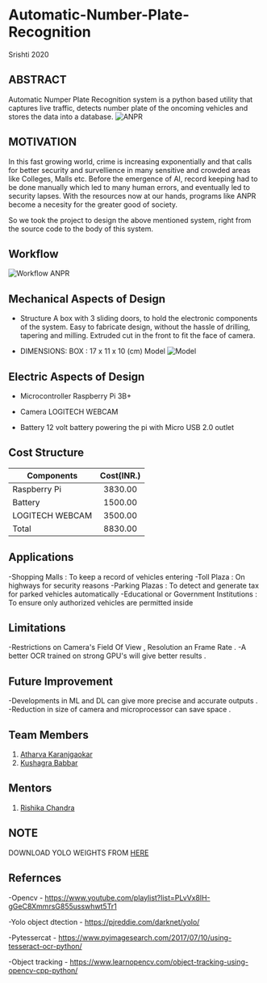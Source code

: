 # Automatic-Number-Plate-Recognition
Srishti 2020

## ABSTRACT
Automatic Numper Plate Recognition system is a python based utility that captures live traffic, detects number plate of the oncoming vehicles and stores the data into a database.
![ANPR](https://github.com/kush1920/Automatic-Number-Plate-Recognition/blob/master/Images%20and%20Videos/Images/anpr.jpg)
## MOTIVATION
In this fast growing world, crime is increasing exponentially and that calls for better security and survellience in many sensitive and crowded areas like Colleges, Malls etc. Before the emergence of AI, record keeping had to be done manually which led to many human errors, and eventually led to security lapses. With the resources now at our hands, programs like ANPR become a necesity for the greater good of society.

So we took the project to design the above mentioned system, right from the source code to the body of this system.

## Workflow
![Workflow ANPR](https://github.com/kush1920/Automatic-Number-Plate-Recognition/blob/master/Images%20and%20Videos/Images/workflow.jpg)

## Mechanical Aspects of Design

* Structure
A box with 3 sliding doors, to hold the electronic components of the system. Easy to fabricate design, without the hassle of drilling, tapering and milling. Extruded cut in the front to fit the face of camera.

* DIMENSIONS:
BOX :  17 x  11  x  10  (cm)
Model
![Model](https://github.com/kush1920/Automatic-Number-Plate-Recognition/blob/master/Mechanical%20Design/CAD5.jpeg)
## Electric Aspects of Design 

* Microcontroller
Raspberry Pi 3B+ 

* Camera
LOGITECH WEBCAM 

* Battery
12 volt battery powering the pi with Micro USB 2.0 outlet

## Cost Structure

| Components       | Cost(INR.)     |
| ---------------- |:--------------:|
| Raspberry Pi     | 3830.00        |
| Battery          | 1500.00        |
| LOGITECH WEBCAM  | 3500.00        | 
| Total            | 8830.00        |

## Applications

-Shopping Malls : To keep a record of vehicles entering
-Toll Plaza : On highways for security reasons 
-Parking Plazas : To detect and generate tax for parked vehicles automatically
-Educational or Government Institutions : To ensure only authorized vehicles are permitted inside

## Limitations

-Restrictions on Camera's Field Of View , Resolution an Frame Rate .
-A better OCR trained on strong GPU's will give better results .

## Future Improvement 

-Developments in ML and DL can give more precise and accurate outputs .
-Reduction in size of camera and microprocessor can save space .

## Team Members 
1. [Atharva Karanjgaokar](https://github.com/atharva2702)
2. [Kushagra Babbar](https://github.com/kush1920)

## Mentors
1. [Rishika Chandra](https://github.com/chandrarishika14)

## NOTE

DOWNLOAD YOLO WEIGHTS FROM [HERE](https://drive.google.com/file/d/1YZuTmP-c4b07z5mfhOAtP_V_oymP5_xG/view?usp=sharing)

## Refernces 

-Opencv - https://www.youtube.com/playlist?list=PLvVx8lH-gGeC8XmmrsG855usswhwt5Tr1

-Yolo object dtection - https://pjreddie.com/darknet/yolo/

-Pytessercat - https://www.pyimagesearch.com/2017/07/10/using-tesseract-ocr-python/

-Object tracking - https://www.learnopencv.com/object-tracking-using-opencv-cpp-python/